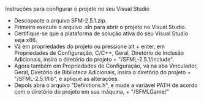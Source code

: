 Instruções para configurar o projeto no seu Visual Studio

- Descopacte o arquivo SFM-2.5.1.zip.
- Primeiro execute o arquivo .sln para abrir o projeto no Visual Studio.
- Certifique-se que a plataforma de solução ativa do seu Visual Studio seja x86.
- Vá em propriedades do projeto ou pressione alt + enter, em Propriedades de Configuração, C/C++, Geral, Diretório de Inclusão Adicionais, 
insira o diretório do projeto + "/SFML-2.5.1/include".
- Agora também em Propriedades de Configuração, vá na aba Vinculador, Geral, Diretório de Biblioteca Adicionais, 
insira o diretório do projeto + "/SFML-2.5.1/lib", e aplique as alterações.
- Depois abra o arquivo "Definitions.h", e mude a variável PATH de acordo com o diretório do projeto em sua 
máquina, + "/SFMLGame/"

